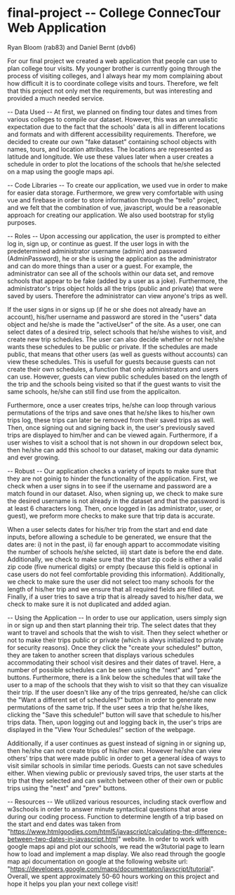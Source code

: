 # final-project -- College ConnecTour Web Application

Ryan Bloom (rab83) and Daniel Bernt (dvb6)

For our final project we created a web application that people can use to plan college tour visits.  My younger brother is currently going through the process of visiting colleges, and I always hear my mom complaining about how difficult it is to coordinate college visits and tours.  Therefore, we felt that this project not only met the requirements, but was interesting and provided a much needed service.  

-- Data Used --
At first, we planned on finding tour dates and times from various colleges to compile our dataset.  However, this was an unrealistic expectation due to the fact that the schools' data is all in different locations and formats and with different accessibility requirements.  Therefore, we decided to create our own "fake dataset" containing school objects with names, tours, and location attributes.  The locations are represented as latitude and longitude.  We use these values later when a user creates a schedule in order to plot the locations of the schools that he/she selected on a map using the google maps api.

-- Code Libraries --
To create our application, we used vue in order to make for easier data storage.  Furthermore, we grew very comfortable with using vue and firebase in order to store information through the "trello" project, and we felt that the combination of vue, javascript, would be a reasonable approach for creating our application.  We also used bootstrap for stylig purposes.  

-- Roles --
Upon accessing our application, the user is prompted to either log in, sign up, or continue as guest.  If the user logs in with the predetermined administrator username (admin) and password (AdminPassword), he or she is using the application as the administrator and can do more things than a user or a guest.  For example, the administrator can see all of the schools within our data set, and remove schools that appear to be fake (added by a user as a joke).  Furthermore, the administrator's trips object holds all the trips (public and private) that were saved by users.  Therefore the administrator can view anyone's trips as well.  

If the user signs in or signs up (if he or she does not already have an account), his/her username and password are stored in the "users" data object and he/she is made the "activeUser" of the site.  As a user, one can select dates of a desired trip, select schools that he/she wishes to visit, and create new trip schedules.  The user can also decide whether or not he/she wants these schedules to be public or private.  If the schedules are made public, that means that other users (as well as guests without accounts) can view these schedules.  This is usefull for guests because guests can not create their own schedules, a function that only administrators and users can use.  However, guests can view public schedules based on the length of the trip and the schools being visited so that if the guest wants to visit the same schools, he/she can still find use from the applicaiton.  

Furthermore, once a user creates trips, he/she can loop through various permutations of the trips and save ones that he/she likes to his/her own trips log, these trips can later be removed from their saved trips as well.  Then, once signing out and signing back in, the user's previously saved trips are displayed to him/her and can be viewed again.  Furthermore, if a user wishes to visit a school that is not shown in our dropdown select box, then he/she can add this school to our dataset, making our data dynamic and ever growing.  

-- Robust --
Our application checks a variety of inputs to make sure that they are not goinig to hinder the functionality of the application.  First, we check when a user signs in to see if the username and password are a match found in our dataset.  Also, when signing up, we check to make sure the desired username is not already in the dataset and that the password is at least 6 characters long.  Then, once logged in (as administrator, user, or guest), we preform more checks to make sure that trip data is accurate.  

When a user selects dates for his/her trip from the start and end date inputs, before allowing a schedule to be generated, we ensure that the dates are: i) not in the past, ii) far enough appart to accommodate visiting the number of schools he/she selcted, iii) start date is before the end date.  Additionally, we check to make sure that the start zip code is either a valid zip code (five numerical digits) or empty (because this field is optional in case users do not feel comfortable providing this information).  Additionally, we check to make sure the user did not select too many schools for the length of his/her trip and we ensure that all required fields are filled out. Finally, if a user tries to save a trip that is already saved to his/her data, we check to make sure it is not duplicated and added agian.  

-- Using the Application --
In order to use our application, users simply sign in or sign up and then start planning their trip.  The select dates that they want to travel and schools that the wish to visit.  Then they select whether or not to make their trips public or private (which is alwys initialized to private for security reasons).  Once they click the "create your schedules!" button, they are taken to another screen that displays various schedules accommodating their school visit desires and their dates of travel.  Here, a number of possible schedules can be seen using the "next" and "prev" buttons.  Furthermore, there is a link below the schedules that will take the user to a map of the schools that they wish to visit so that they can visualize their trip.  If the user doesn't like any of the trips genreated, he/she can click the "Want a different set of schedules?" button in order to generate new permutations of the same trip.  If the user sees a trip that he/she likes, clicking the "Save this schedule!" button will save that schedule to his/her trips data.  Then, upon logging out and logging back in, the user's trips are displayed in the "View Your Schedules!" section of the webpage.

Additionally, if a user continues as guest instead of signing in or signing up, then he/she can not create trips of his/her own.  However he/she can view others' trips that were made public in order to get a general idea of ways to visit similar schools in similar time periods.  Guests can not save schedules either.  When viewing public or previously saved trips, the user starts at the trip that they selected and can switch between other of their own or public trips using the "next" and "prev" buttons. 

-- Resources --
We utilized various resources, including stack overflow and w3schools in order to answer minute syntactical questions that arose during our coding process.  Function to determine length of a trip based on the start and end dates was taken from "https://www.htmlgoodies.com/html5/javascript/calculating-the-difference-between-two-dates-in-javascript.html" website.  In order to work with google maps api and plot our schools, we read the w3tutorial page to learn how to load and implement a map display.  We also read through the google map api documentation on google at the following website url: "https://developers.google.com/maps/documentaton/javscript/tutorial".  Overall, we spent approximately 50-60 hours working on this project and hope it helps you plan your next college visit!
